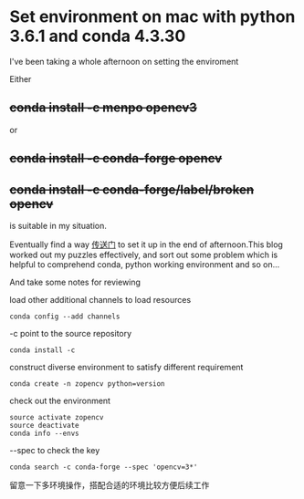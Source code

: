 # Set environment on mac with python 3.6.1 and conda 4.3.30

I've been taking a whole afternoon on setting the enviroment

Either

  ~~conda install -c menpo opencv3~~
  ----
  
or

  ~~conda install -c conda-forge opencv~~
  ----
  ~~conda install -c conda-forge/label/broken opencv~~
  ----
  
is suitable in my situation.


Eventually find a way [传送门](http://blog.csdn.net/k7arm/article/details/78178088) to set it up in the end of afternoon.This blog 
worked out my puzzles effectively, and sort out some problem which is helpful to comprehend conda, python working environment and 
so on...

And take some notes for reviewing

load other additional channels to load resources
    
    conda config --add channels

-c point to the source repository

    conda install -c 
  
construct diverse environment to satisfy different requirement
  
    conda create -n zopencv python=version
  
check out the environment
  
    source activate zopencv
    source deactivate
    conda info --envs

--spec to check the key

    conda search -c conda-forge --spec 'opencv=3*'
    
    
留意一下多环境操作，搭配合适的环境比较方便后续工作
  
    
